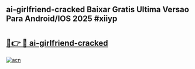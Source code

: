 ## ai-girlfriend-cracked Baixar Gratis Ultima Versao Para Android/IOS 2025 #xiiyp

# <h2><a href="https://ainizakaria.my?title=ai-girlfriend-cracked&ref=20M">🔗👉 🔴 ai-girlfriend-cracked</a></h2>

[![acn](https://github.com/user-attachments/assets/0f9c940e-d8b0-45ae-aac7-cd30a18b3e1c)](https://ainizakaria.my?title=ai-girlfriend-cracked&ref=20M)

